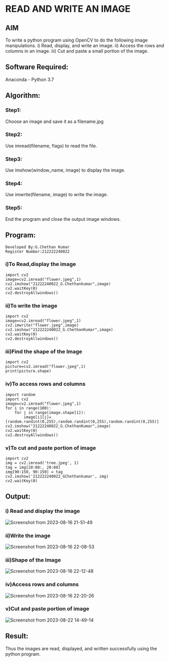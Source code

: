 # READ AND WRITE AN IMAGE
## AIM
To write a python program using OpenCV to do the following image manipulations.
i) Read, display, and write an image.
ii) Access the rows and columns in an image.
iii) Cut and paste a small portion of the image.

## Software Required:
Anaconda - Python 3.7
## Algorithm:
### Step1:
Choose an image and save it as a filename.jpg
### Step2:
Use imread(filename, flags) to read the file.
### Step3:
Use imshow(window_name, image) to display the image.
### Step4:
Use imwrite(filename, image) to write the image.
### Step5:
End the program and close the output image windows.
## Program:
```
Developed By:G.Chethan Kumar
Register Number:212222240022 
```
### i)To Read,display the image
```python3
import cv2
image=cv2.imread("flower.jpeg",1)
cv2.imshow("21222240022_G.Chethankumar",image)
cv2.waitKey(0)
cv2.destroyAllwindows()

```
### ii)To write the image
```python3
import cv2
image=cv2.imread("flower.jpeg",1)
cv2.imwrite("flower.jpeg",image)
cv2.imshow("212222240022_G.ChethanKumar",image)
cv2.waitKey(0)
cv2.destroyAllwindows()
```
### iii)Find the shape of the Image
```python3
import cv2
picture=cv2.imread("flower.jpeg",1)
print(picture.shape)
```
### iv)To access rows and columns

```python3
import random
import cv2
image=cv2.imread("flower.jpeg",1)
for i in range(100):
    for j in range(image.shape[1]):
        image[i][j]=[random.randint(0,255),random.randint(0,255),random.randint(0,255)]
cv2.imshow("21222240022_G.ChethanKumar",image)
cv2.waitKey(0)
cv2.destroyAllwindows()
```
### v)To cut and paste portion of image
```python3
import cv2
img = cv2.imread('tree.jpeg', 1)
tag = img[20:80:, 20:80]
img[90:150, 90:150] = tag
cv2.imshow('212222240022_GChethankumar', img)
cv2.waitKey(0)
```

## Output:
### i) Read and display the image
![Screenshot from 2023-08-16 21-51-49](https://github.com/Gchethankumar/READ-AND-WRITE-IMAGE/assets/118348224/a4a81584-f390-48c9-bd2e-7eaa8581a6ce)


### ii)Write the image
![Screenshot from 2023-08-16 22-08-53](https://github.com/Gchethankumar/READ-AND-WRITE-IMAGE/assets/118348224/cc849e2b-a9e7-4471-a41e-2083a2ee66c3)


### iii)Shape of the Image
![Screenshot from 2023-08-16 22-12-48](https://github.com/Gchethankumar/READ-AND-WRITE-IMAGE/assets/118348224/46addbf9-3989-4c23-80d9-26a60d49bb6c)


### iv)Access rows and columns
![Screenshot from 2023-08-16 22-20-26](https://github.com/Gchethankumar/READ-AND-WRITE-IMAGE/assets/118348224/2d134890-1f98-4788-ac42-d0cedb0e5641)


### v)Cut and paste portion of image

![Screenshot from 2023-08-22 14-49-14](https://github.com/Gchethankumar/READ-AND-WRITE-IMAGE/assets/118348224/9554b7cd-ddab-4aab-98a7-9b144cc86f73)
## Result:
Thus the images are read, displayed, and written successfully using the python program.
